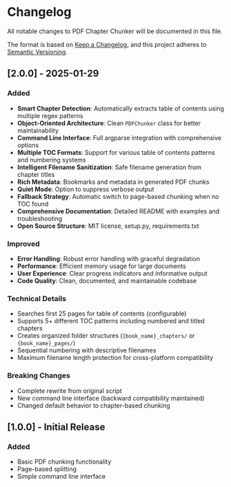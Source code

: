 # Changelog

All notable changes to PDF Chapter Chunker will be documented in this file.

The format is based on [Keep a Changelog](https://keepachangelog.com/en/1.0.0/),
and this project adheres to [Semantic Versioning](https://semver.org/spec/v2.0.0.html).

## [2.0.0] - 2025-01-29

### Added
- **Smart Chapter Detection**: Automatically extracts table of contents using multiple regex patterns
- **Object-Oriented Architecture**: Clean `PDFChunker` class for better maintainability
- **Command Line Interface**: Full argparse integration with comprehensive options
- **Multiple TOC Formats**: Support for various table of contents patterns and numbering systems
- **Intelligent Filename Sanitization**: Safe filename generation from chapter titles
- **Rich Metadata**: Bookmarks and metadata in generated PDF chunks
- **Quiet Mode**: Option to suppress verbose output
- **Fallback Strategy**: Automatic switch to page-based chunking when no TOC found
- **Comprehensive Documentation**: Detailed README with examples and troubleshooting
- **Open Source Structure**: MIT license, setup.py, requirements.txt

### Improved
- **Error Handling**: Robust error handling with graceful degradation
- **Performance**: Efficient memory usage for large documents
- **User Experience**: Clear progress indicators and informative output
- **Code Quality**: Clean, documented, and maintainable codebase

### Technical Details
- Searches first 25 pages for table of contents (configurable)
- Supports 5+ different TOC patterns including numbered and titled chapters
- Creates organized folder structures (`{book_name}_chapters/` or `{book_name}_pages/`)
- Sequential numbering with descriptive filenames
- Maximum filename length protection for cross-platform compatibility

### Breaking Changes
- Complete rewrite from original script
- New command line interface (backward compatibility maintained)
- Changed default behavior to chapter-based chunking

## [1.0.0] - Initial Release

### Added
- Basic PDF chunking functionality
- Page-based splitting
- Simple command line interface
